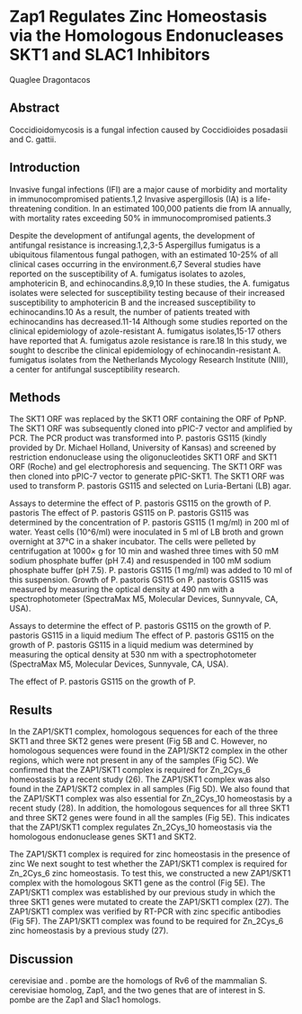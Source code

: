 # Zap1 Regulates Zinc Homeostasis via the Homologous Endonucleases SKT1 and SLAC1 Inhibitors
Quaglee Dragontacos


## Abstract
Coccidioidomycosis is a fungal infection caused by Coccidioides posadasii and C. gattii.


## Introduction
Invasive fungal infections (IFI) are a major cause of morbidity and mortality in immunocompromised patients.1,2 Invasive aspergillosis (IA) is a life-threatening condition. In an estimated 100,000 patients die from IA annually, with mortality rates exceeding 50% in immunocompromised patients.3

Despite the development of antifungal agents, the development of antifungal resistance is increasing.1,2,3-5 Aspergillus fumigatus is a ubiquitous filamentous fungal pathogen, with an estimated 10-25% of all clinical cases occurring in the environment.6,7 Several studies have reported on the susceptibility of A. fumigatus isolates to azoles, amphotericin B, and echinocandins.8,9,10 In these studies, the A. fumigatus isolates were selected for susceptibility testing because of their increased susceptibility to amphotericin B and the increased susceptibility to echinocandins.10 As a result, the number of patients treated with echinocandins has decreased.11-14 Although some studies reported on the clinical epidemiology of azole-resistant A. fumigatus isolates,15-17 others have reported that A. fumigatus azole resistance is rare.18 In this study, we sought to describe the clinical epidemiology of echinocandin-resistant A. fumigatus isolates from the Netherlands Mycology Research Institute (NIII), a center for antifungal susceptibility research.


## Methods
The SKT1 ORF was replaced by the SKT1 ORF containing the ORF of PpNP. The SKT1 ORF was subsequently cloned into pPIC-7 vector and amplified by PCR. The PCR product was transformed into P. pastoris GS115 (kindly provided by Dr. Michael Holland, University of Kansas) and screened by restriction endonuclease using the oligonucleotides SKT1 ORF and SKT1 ORF (Roche) and gel electrophoresis and sequencing. The SKT1 ORF was then cloned into pPIC-7 vector to generate pPIC-SKT1. The SKT1 ORF was used to transform P. pastoris GS115 and selected on Luria-Bertani (LB) agar.

Assays to determine the effect of P. pastoris GS115 on the growth of P. pastoris
The effect of P. pastoris GS115 on P. pastoris GS115 was determined by the concentration of P. pastoris GS115 (1 mg/ml) in 200 ml of water. Yeast cells (10^6/ml) were inoculated in 5 ml of LB broth and grown overnight at 37°C in a shaker incubator. The cells were pelleted by centrifugation at 1000× g for 10 min and washed three times with 50 mM sodium phosphate buffer (pH 7.4) and resuspended in 100 mM sodium phosphate buffer (pH 7.5). P. pastoris GS115 (1 mg/ml) was added to 10 ml of this suspension. Growth of P. pastoris GS115 on P. pastoris GS115 was measured by measuring the optical density at 490 nm with a spectrophotometer (SpectraMax M5, Molecular Devices, Sunnyvale, CA, USA).

Assays to determine the effect of P. pastoris GS115 on the growth of P. pastoris GS115 in a liquid medium
The effect of P. pastoris GS115 on the growth of P. pastoris GS115 in a liquid medium was determined by measuring the optical density at 530 nm with a spectrophotometer (SpectraMax M5, Molecular Devices, Sunnyvale, CA, USA).

The effect of P. pastoris GS115 on the growth of P.


## Results
In the ZAP1/SKT1 complex, homologous sequences for each of the three SKT1 and three SKT2 genes were present (Fig 5B and C. However, no homologous sequences were found in the ZAP1/SKT2 complex in the other regions, which were not present in any of the samples (Fig 5C). We confirmed that the ZAP1/SKT1 complex is required for Zn_2Cys_6 homeostasis by a recent study (26). The ZAP1/SKT1 complex was also found in the ZAP1/SKT2 complex in all samples (Fig 5D). We also found that the ZAP1/SKT1 complex was also essential for Zn_2Cys_10 homeostasis by a recent study (28). In addition, the homologous sequences for all three SKT1 and three SKT2 genes were found in all the samples (Fig 5E). This indicates that the ZAP1/SKT1 complex regulates Zn_2Cys_10 homeostasis via the homologous endonuclease genes SKT1 and SKT2.

The ZAP1/SKT1 complex is required for zinc homeostasis in the presence of zinc
We next sought to test whether the ZAP1/SKT1 complex is required for Zn_2Cys_6 zinc homeostasis. To test this, we constructed a new ZAP1/SKT1 complex with the homologous SKT1 gene as the control (Fig 5E). The ZAP1/SKT1 complex was established by our previous study in which the three SKT1 genes were mutated to create the ZAP1/SKT1 complex (27). The ZAP1/SKT1 complex was verified by RT-PCR with zinc specific antibodies (Fig 5F). The ZAP1/SKT1 complex was found to be required for Zn_2Cys_6 zinc homeostasis by a previous study (27).


## Discussion
cerevisiae and . pombe are the homologs of Rv6 of the mammalian S. cerevisiae homolog, Zap1, and the two genes that are of interest in S. pombe are the Zap1 and Slac1 homologs.
